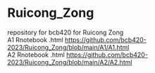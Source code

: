 # Ruicong_Zong
repository for bcb420 for Ruicong Zong\
A1 Rnotebook .html https://github.com/bcb420-2023/Ruicong_Zong/blob/main/A1/A1.html \
A2 Rnotebook .html https://github.com/bcb420-2023/Ruicong_Zong/blob/main/A2/A2.html
